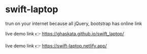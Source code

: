 # swift-laptop
trun on your internet because all jQuery, bootstrap has online link

live demo link  👉  https://ghaskata.github.io/swift_laptop/

live demo link  👉  https://swift-laptop.netlify.app/
